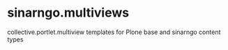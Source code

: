 sinarngo.multiviews
===================

collective.portlet.multiview templates for Plone base and sinarngo content types
